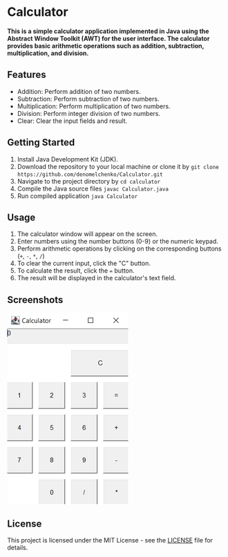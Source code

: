# Calculator

**This is a simple calculator application implemented in Java using the Abstract Window Toolkit (AWT) for the user interface. The calculator provides basic arithmetic operations such as addition, subtraction, multiplication, and division.**

## Features
* Addition: Perform addition of two numbers.
* Subtraction: Perform subtraction of two numbers.
* Multiplication: Perform multiplication of two numbers.
* Division: Perform integer division of two numbers.
* Clear: Clear the input fields and result.

## Getting Started
1. Install Java Development Kit (JDK).
1. Download the repository to your local machine or clone it by `git clone https://github.com/denomelchenko/Calculator.git`
1. Navigate to the project directory by `cd calculator`
1. Compile the Java source files `javac Calculator.java`
1. Run compiled application `java Calculator`

## Usage
1. The calculator window will appear on the screen.
2. Enter numbers using the number buttons (0-9) or the numeric keypad.
3. Perform arithmetic operations by clicking on the corresponding buttons (`+`, `-`, `*`, `/`)
4. To clear the current input, click the "C" button.
5. To calculate the result, click the `=` button.
6. The result will be displayed in the calculator's text field.

## Screenshots
![img.png](images/img.png)

## License
This project is licensed under the MIT License - see the [LICENSE](LICENSE) file for details.
